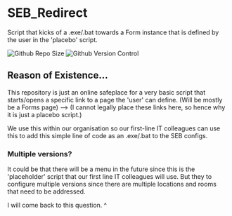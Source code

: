 # SEB_Redirect
Script that kicks of a .exe/.bat towards a Form instance that is defined by the user in the 'placebo' script.

![Github Repo Size](https://img.shields.io/github/repo-size/REALSDEALS/SEB_Redirect?style=for-the-badge)
![Github Version Control](https://img.shields.io/github/v/release/REALSDEALS/SEB_Redirect?include_prereleases&style=for-the-badge)

## Reason of Existence...
This repository is just an online safeplace for a very basic script that starts/opens a specific link to a page the 'user' can define. (Will be mostly be a Forms page) --> (I cannot legally place these links here, so hence why it is just a placebo script.)

We use this within our organisation so our first-line IT colleagues can use this to add this simple line of code as an .exe/.bat to the SEB configs.

### Multiple versions?
It could be that there will be a menu in the future since this is the 'placeholder' script that our first line IT colleagues will use. But they to configure multiple versions since there are multiple locations and rooms that need to be addressed. 

I will come back to this question. ^